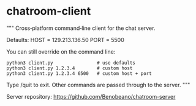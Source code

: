 # chatroom-client
"""
Cross‑platform command‑line client for the chat server.

Defaults:
    HOST = 129.213.136.50
    PORT = 5500

You can still override on the command line:

    python3 client.py                # use defaults
    python3 client.py 1.2.3.4        # custom host
    python3 client.py 1.2.3.4 6500   # custom host + port

Type /quit to exit. Other commands are passed through to the server.
"""

Server repository: https://github.com/Benobeano/chatroom-server
